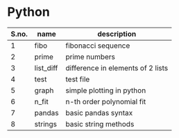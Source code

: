 # Python
| S.no. |   name   | description  |
| ----- | -------- | -----------  |
| 1 |     fibo   | fibonacci sequence  |
| 2 |     prime  | prime numbers  |
| 3 |     list_diff  |  difference in elements of 2 lists |
| 4 |     test     | test file  |
| 5 |    graph  | simple plotting in python |
| 6 |  n_fit  | n-th order polynomial fit |
| 7 | pandas | basic pandas syntax |
|8|strings|basic string methods|
